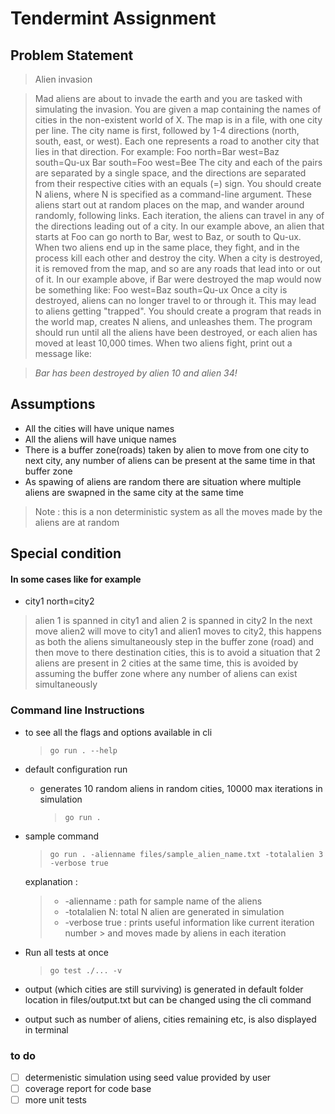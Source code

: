 # Tendermint Assignment

## Problem Statement
> Alien invasion

>Mad aliens are about to invade the earth and you are tasked with simulating the
invasion.
You are given a map containing the names of cities in the non-existent world of
X. The map is in a file, with one city per line. The city name is first,
followed by 1-4 directions (north, south, east, or west). Each one represents a
road to another city that lies in that direction.
For example:
Foo north=Bar west=Baz south=Qu-ux
Bar south=Foo west=Bee
The city and each of the pairs are separated by a single space, and the
directions are separated from their respective cities with an equals (=) sign.
You should create N aliens, where N is specified as a command-line argument.
These aliens start out at random places on the map, and wander around randomly,
following links. Each iteration, the aliens can travel in any of the directions
leading out of a city. In our example above, an alien that starts at Foo can go
north to Bar, west to Baz, or south to Qu-ux.
When two aliens end up in the same place, they fight, and in the process kill
each other and destroy the city. When a city is destroyed, it is removed from
the map, and so are any roads that lead into or out of it.
In our example above, if Bar were destroyed the map would now be something
like:
Foo west=Baz south=Qu-ux
Once a city is destroyed, aliens can no longer travel to or through it. This
may lead to aliens getting "trapped".
You should create a program that reads in the world map, creates N aliens, and
unleashes them. The program should run until all the aliens have been
destroyed, or each alien has moved at least 10,000 times. When two aliens
fight, print out a message like:

> *Bar has been destroyed by alien 10 and alien 34!*

## Assumptions
- All the cities will have unique names
- All the aliens will have unique names  
- There is a buffer zone(roads) taken by alien to move from one city to next city, any number of aliens can be present at the same time in that buffer zone
- As spawing of aliens are random there are situation where multiple aliens are swapned in the same city at the same time 
> Note : this is a non deterministic system as all the moves made by the aliens are at random

## Special condition 
#### In some cases like for example 
- city1 north=city2
>alien 1 is spanned in city1 and alien 2 is spanned in city2 
In the next move alien2 will move to city1 and alien1 moves to city2, this happens as both the aliens simultaneously step in the buffer zone (road) and then move to there destination cities, this is to avoid a situation that 2 aliens are present in 2 cities at the same time, this is avoided by assuming the buffer zone where any number of aliens can exist simultaneously


### Command line Instructions  
- to see all the flags and options available in cli
    >```
    >go run . --help
    >```

- default configuration run 
    - generates 10 random aliens in random cities, 10000 max iterations in simulation 
        >```
        >go run .
        >```
- sample command
    >```
    >go run . -alienname files/sample_alien_name.txt -totalalien 3 -verbose true      
    >```

    explanation :
    > - -alienname : path for sample name of the aliens
    > - -totalalien N: total N alien are generated in simulation
    > - -verbose true : prints useful information like current iteration number >   and    moves made by aliens in each iteration


- Run all tests at once 
    >```
    >go test ./... -v
    >```
- output (which cities are still surviving) is generated in default folder location in files/output.txt but can be changed using the cli command
- output such as number of aliens, cities remaining etc, is also displayed in terminal

### to do 
- [ ] determenistic simulation using seed value provided by user
- [ ] coverage report for code base 
- [ ] more unit tests

